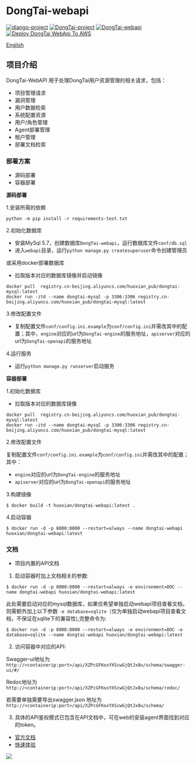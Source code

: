 # DongTai-webapi
[![django-project](https://img.shields.io/badge/django%20versions-3.0.3-blue)](https://www.djangoproject.com/)
[![DongTai-project](https://img.shields.io/badge/DongTai%20versions-beta-green)](https://https://github.com/HXSecurity/DongTai)
[![DongTai-webapi](https://img.shields.io/github/v/release/HXSecurity/Dongtai-webapi?label=Dongtai-webapi)](https://github.com/HXSecurity/DongTai-webapi/releases)
[![Deploy DongTai WebApi To AWS](https://github.com/HXSecurity/DongTai-webapi/actions/workflows/deploy_webapi_to_aws.yml/badge.svg)](https://github.com/HXSecurity/DongTai-webapi/actions/workflows/deploy_webapi_to_aws.yml)

[English](README.MD)

## 项目介绍
DongTai-WebAPI 用于处理DongTai用户资源管理的相关请求，包括：


- 项目管理请求
- 漏洞管理
- 用户数据检索
- 系统配置资源
- 用户/角色管理
- Agent部署管理
- 租户管理
- 部署文档检索



### 部署方案
- 源码部署
- 容器部署

**源码部署**

1.安装所需的依赖

```
python -m pip install -r requirements-test.txt
```

2.初始化数据库

- 安装MySql 5.7，创建数据库`DongTai-webapi`，运行数据库文件`conf/db.sql`
- 进入`webapi`目录，运行`python manage.py createsuperuser`命令创建管理员

或采用docker部署数据库
- 拉取版本对应的数据库镜像并启动镜像
```
docker pull  registry.cn-beijing.aliyuncs.com/huoxian_pub/dongtai-mysql:latest 
docker run -itd --name dongtai-mysql -p 3306:3306 registry.cn-beijing.aliyuncs.com/huoxian_pub/dongtai-mysql:latest 
```


3.修改配置文件

- 复制配置文件`conf/config.ini.example`为`conf/config.ini`并需改其中的配置；其中，`engine`对应的url为`DongTai-engine`的服务地址，`apiserver`对应的url为`DongTai-openapi`的服务地址

4.运行服务

- 运行`python manage.py runserver`启动服务

**容器部署**

1.初始化数据库

- 拉取版本对应的数据库镜像
```
docker pull  registry.cn-beijing.aliyuncs.com/huoxian_pub/dongtai-mysql:latest 
docker run -itd --name dongtai-mysql -p 3306:3306 registry.cn-beijing.aliyuncs.com/huoxian_pub/dongtai-mysql:latest 
```


2.修改配置文件

复制配置文件`conf/config.ini.example`为`conf/config.ini`并需改其中的配置；其中：
- `engine`对应的url为`DongTai-engine`的服务地址
- `apiserver`对应的url为`DongTai-openapi`的服务地址

3.构建镜像
```
$ docker build -t huoxian/dongtai-webapi:latest .
```

4.启动容器
```
$ docker run -d -p 8000:8000 --restart=always --name dongtai-webapi huoxian/dongtai-webapi:latest
```

### 文档

- 项目内置的API文档

1. 启动容器时加上文档相关的参数:
```
$ docker run -d -p 8000:8000 --restart=always -e environment=DOC --name dongtai-webapi huoxian/dongtai-webapi:latest
```
此处需要启动对应的mysql数据库，如果仅希望单独启动webapi项目查看文档，则需额外加上以下参数 `-e database=sqlite`（仅为单独启动webapi项目查看文档，不保证在sqlite下的兼容性),完整命令为:
```
$ docker run -d -p 8000:8000 --restart=always -e environment=DOC -e database=sqlite --name dongtai-webapi huoxian/dongtai-webapi:latest
```

2. 访问容器中对应的API:

Swagger-ui地址为 `http://<containerip:port>/api/XZPcGFKoxYXScwGjQtJx8u/schema/swagger-ui/#/`

Redoc地址为 `http://<containerip:port>/api/XZPcGFKoxYXScwGjQtJx8u/schema/redoc/`

若需要单独需要导出swagger.json
地址为 `http://<containerip:port>/api/XZPcGFKoxYXScwGjQtJx8u/schema/`

3. 具体的API鉴权模式已包含在API文档中，可在web的安装agent界面找到对应的token。


- [官方文档](https://hxsecurity.github.io/DongTai-Doc/#/)
- [快速体验](https://iast.io)

<img src="https://static.scarf.sh/a.png?x-pxid=44779bf0-9262-4801-bb88-4a36ee0fdcfe" />
